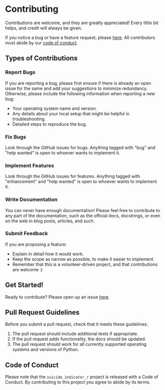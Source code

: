 # Contributing

Contributions are welcome, and they are greatly appreciated! Every little bit
helps, and credit will always be given.

If you notice a bug or have a feature request, please [here](https://github.com/UBC-MDS/suicide_indicator_r/issues). All contributors must abide by our [code of conduct](https://github.com/UBC-MDS/suicide_indicator_r/blob/main/CODE_OF_CONDUCT.md).

## Types of Contributions

### Report Bugs

If you are reporting a bug, please first ensure if there is already an open issue for the same and add your suggestions to minimize redundancy. Otherwise, please include the following information when reporting a new bug:

* Your operating system name and version.
* Any details about your local setup that might be helpful in troubleshooting.
* Detailed steps to reproduce the bug.

### Fix Bugs

Look through the GitHub issues for bugs. Anything tagged with "bug" and "help
wanted" is open to whoever wants to implement it.

### Implement Features

Look through the GitHub issues for features. Anything tagged with "enhancement"
and "help wanted" is open to whoever wants to implement it.

### Write Documentation

You can never have enough documentation! Please feel free to contribute to any
part of the documentation, such as the official docs, docstrings, or even
on the web in blog posts, articles, and such.

### Submit Feedback

If you are proposing a feature:

* Explain in detail how it would work.
* Keep the scope as narrow as possible, to make it easier to implement.
* Remember that this is a volunteer-driven project, and that contributions
  are welcome :)

## Get Started!

Ready to contribute? Please open up an issue [here](https://github.com/UBC-MDS/suicide_indicator_r/issues).

## Pull Request Guidelines

Before you submit a pull request, check that it meets these guidelines:

1. The pull request should include additional tests if appropriate.
2. If the pull request adds functionality, the docs should be updated.
3. The pull request should work for all currently supported operating systems and versions of Python.

## Code of Conduct

Please note that the `suicide_indicator_r` project is released with a
Code of Conduct. By contributing to this project you agree to abide by its terms.
